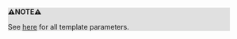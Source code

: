 <div style="margin:2em; background-color: #e0e0e0;">

<strong>⚠️NOTE️️️⚠️</strong>

See [here](https://www.boost.org/doc/libs/1_33_1/libs/numeric/conversion/doc/converter.html) for all template parameters.
</div>

